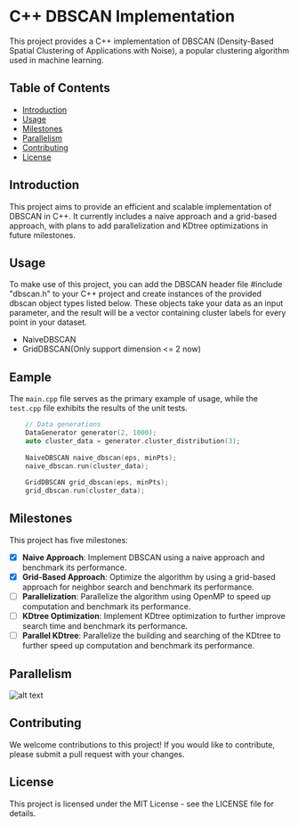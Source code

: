 # C++ DBSCAN Implementation

This project provides a C++ implementation of DBSCAN (Density-Based Spatial Clustering of Applications with Noise), a popular clustering algorithm used in machine learning.

## Table of Contents

- [Introduction](#introduction)
- [Usage](#usage)
- [Milestones](#milestones)
- [Parallelism](#Parallelism)
- [Contributing](#contributing)
- [License](#license)

## Introduction

This project aims to provide an efficient and scalable implementation of DBSCAN in C++. It currently includes a naive approach and a grid-based approach, with plans to add parallelization and KDtree optimizations in future milestones.

## Usage

To make use of this project, you can add the DBSCAN header file #include "dbscan.h" to your C++ project and create instances of the provided dbscan object types listed below. These objects take your data as an input parameter, and the result will be a vector containing cluster labels for every point in your dataset.

* NaiveDBSCAN
* GridDBSCAN(Only support dimension <= 2 now)

## Eample

The `main.cpp` file serves as the primary example of usage, while the `test.cpp` file exhibits the results of the unit tests.

```C++
    // Data generations
    DataGenerator generator(2, 1000);
    auto cluster_data = generator.cluster_distribution(3);
    
    NaiveDBSCAN naive_dbscan(eps, minPts);
    naive_dbscan.run(cluster_data);
    
    GridDBSCAN grid_dbscan(eps, minPts);
    grid_dbscan.run(cluster_data);
```

## Milestones

This project has five milestones:

- [x] **Naive Approach**: Implement DBSCAN using a naive approach and benchmark its performance.
- [x] **Grid-Based Approach**: Optimize the algorithm by using a grid-based approach for neighbor search and benchmark its performance.
- [ ] **Parallelization**: Parallelize the algorithm using OpenMP to speed up computation and benchmark its performance.
- [ ] **KDtree Optimization**: Implement KDtree optimization to further improve search time and benchmark its performance.
- [ ] **Parallel KDtree**: Parallelize the building and searching of the KDtree to further speed up computation and benchmark its performance.

## Parallelism
![alt text](https://docs.google.com/spreadsheets/d/e/2PACX-1vSdEBkERzn0uh9-CwF0zpwhULsWLiQJ1Z0PUkKsQyEQU1zo3NQOlgEBh55SsQt_D20Z6rgF4Speg3jE/pubchart?oid=261902049&format=interactive)

## Contributing

We welcome contributions to this project! If you would like to contribute, please submit a pull request with your changes.

## License

This project is licensed under the MIT License - see the LICENSE file for details.

